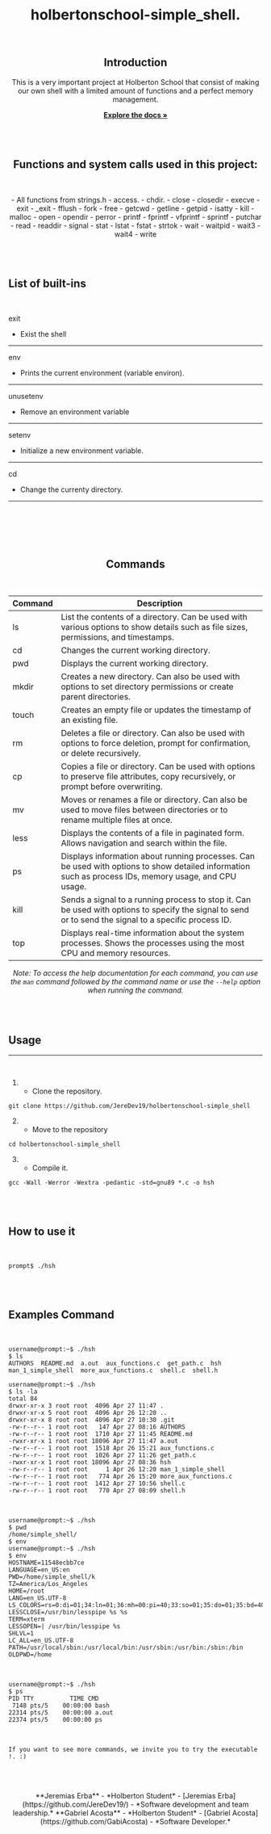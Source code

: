 <h1 align="center">holbertonschool-simple_shell. </h1>
<br>

<h2 align="center">Introduction</h2>

<p align="center">This is a very important project at Holberton School that consist of making our own shell with a limited amount of functions and a perfect memory management.</p>

<p align="center">
<a href="https://github.com/JereDev19/holbertonschool-simple_shell"><strong>Explore the docs »</strong></a>
</p>

<br></br>

<h2 align="center">Functions and system calls used in this project:</h2>
<br>

<p align="center">
- All functions from strings.h
- access.
- chdir.
- close
- closedir
- execve
- exit
- _exit 
- fflush
- fork
- free
- getcwd
- getline
- getpid
- isatty
- kill
- malloc
- open
- opendir
- perror 
- printf 
- fprintf
- vfprintf
- sprintf
- putchar
- read
- readdir
- signal
- stat
- lstat
- fstat
- strtok
- wait
- waitpid
- wait3
- wait4
- write
</p>

<br></br>

## List of built-ins

<br>

exit
- Exist the shell
<hr>

env
- Prints the current environment (variable environ).
<hr>

unusetenv
- Remove an environment variable
<hr>

setenv
- Initialize a new environment variable.
<hr> 

cd
- Change the currenty directory.
<hr>

<br></br>
<br></br>

<div align="center">

## Commands

<br>

| Command | Description |
| --- | --- |
| ls | List the contents of a directory. Can be used with various options to show details such as file sizes, permissions, and timestamps. |
| cd | Changes the current working directory. |
| pwd | Displays the current working directory. |
| mkdir | Creates a new directory. Can also be used with options to set directory permissions or create parent directories. |
| touch | Creates an empty file or updates the timestamp of an existing file. |
| rm | Deletes a file or directory. Can also be used with options to force deletion, prompt for confirmation, or delete recursively. |
| cp | Copies a file or directory. Can be used with options to preserve file attributes, copy recursively, or prompt before overwriting. |
| mv | Moves or renames a file or directory. Can also be used to move files between directories or to rename multiple files at once. |
| less | Displays the contents of a file in paginated form. Allows navigation and search within the file. |
| ps | Displays information about running processes. Can be used with options to show detailed information such as process IDs, memory usage, and CPU usage. |
| kill | Sends a signal to a running process to stop it. Can be used with options to specify the signal to send or to send the signal to a specific process ID. |
| top | Displays real-time information about the system processes. Shows the processes using the most CPU and memory resources. |

_Note: To access the help documentation for each command, you can use the `man` command followed by the command name or use the `--help` option when running the command._

</div>

<br></br>

## Usage
<hr>
<br>

1) - Clone the repository.
``` 
git clone https://github.com/JereDev19/holbertonschool-simple_shell
```

2) - Move to the repository
``` 
cd holbertonschool-simple_shell
``` 

3) - Compile it.
```
gcc -Wall -Werror -Wextra -pedantic -std=gnu89 *.c -o hsh
```

<br></br>
## How to use it
<br>

```
prompt$ ./hsh
```

<br></br>


## Examples Command
<br>

```
username@prompt:~$ ./hsh
$ ls
AUTHORS  README.md  a.out  aux_functions.c  get_path.c  hsh  man_1_simple_shell  more_aux_functions.c  shell.c  shell.h
```

```
username@prompt:~$ ./hsh
$ ls -la
total 84
drwxr-xr-x 3 root root  4096 Apr 27 11:47 .
drwxr-xr-x 5 root root  4096 Apr 26 12:20 ..
drwxr-xr-x 8 root root  4096 Apr 27 10:30 .git
-rw-r--r-- 1 root root   147 Apr 27 08:16 AUTHORS
-rw-r--r-- 1 root root  1710 Apr 27 11:45 README.md
-rwxr-xr-x 1 root root 18096 Apr 27 11:47 a.out
-rw-r--r-- 1 root root  1518 Apr 26 15:21 aux_functions.c
-rw-r--r-- 1 root root  1026 Apr 27 11:26 get_path.c
-rwxr-xr-x 1 root root 18096 Apr 27 08:36 hsh
-rw-r--r-- 1 root root     1 Apr 26 12:20 man_1_simple_shell
-rw-r--r-- 1 root root   774 Apr 26 15:20 more_aux_functions.c
-rw-r--r-- 1 root root  1412 Apr 27 10:56 shell.c
-rw-r--r-- 1 root root   770 Apr 27 08:09 shell.h
```
<br>

```
username@prompt:~$ ./hsh
$ pwd
/home/simple_shell/
$ env
username@prompt:~$ ./hsh
$ env
HOSTNAME=11548ecbb7ce
LANGUAGE=en_US:en
PWD=/home/simple_shell/k
TZ=America/Los_Angeles
HOME=/root
LANG=en_US.UTF-8
LS_COLORS=rs=0:di=01;34:ln=01;36:mh=00:pi=40;33:so=01;35:do=01;35:bd=40;33;01:cd=40;33;01:or=40;31;01:mi=00:su=37;41:sg=30;43:ca=30;41:tw=30;42:ow=34;42:st=37;44:ex=01;32:*.tar=01;31:*.tgz=01;31:*.arc=01;31:*.arj=01;31:*.taz=01;31:*.lha=01;31:*.lz4=01;31:*.lzh=01;31:*.lzma=01;31:*.tlz=01;31:*.txz=01;31:*.tzo=01;31:*.t7z=01;31:*.zip=01;31:*.z=01;31:*.dz=01;31:*.gz=01;31:*.lrz=01;31:*.lz=01;31:*.lzo=01;31:*.xz=01;31:*.zst=01;31:*.tzst=01;31:*.bz2=01;31:*.bz=01;31:*.tbz=01;31:*.tbz2=01;31:*.tz=01;31:*.deb=01;31:*.rpm=01;31:*.jar=01;31:*.war=01;31:*.ear=01;31:*.sar=01;31:*.rar=01;31:*.alz=01;31:*.ace=01;31:*.zoo=01;31:*.cpio=01;31:*.7z=01;31:*.rz=01;31:*.cab=01;31:*.wim=01;31:*.swm=01;31:*.dwm=01;31:*.esd=01;31:*.jpg=01;35:*.jpeg=01;35:*.mjpg=01;35:*.mjpeg=01;35:*.gif=01;35:*.bmp=01;35:*.pbm=01;35:*.pgm=01;35:*.ppm=01;35:*.tga=01;35:*.xbm=01;35:*.xpm=01;35:*.tif=01;35:*.tiff=01;35:*.png=01;35:*.svg=01;35:*.svgz=01;35:*.mng=01;35:*.pcx=01;35:*.mov=01;35:*.mpg=01;35:*.mpeg=01;35:*.m2v=01;35:*.mkv=01;35:*.webm=01;35:*.ogm=01;35:*.mp4=01;35:*.m4v=01;35:*.mp4v=01;35:*.vob=01;35:*.qt=01;35:*.nuv=01;35:*.wmv=01;35:*.asf=01;35:*.rm=01;35:*.rmvb=01;35:*.flc=01;35:*.avi=01;35:*.fli=01;35:*.flv=01;35:*.gl=01;35:*.dl=01;35:*.xcf=01;35:*.xwd=01;35:*.yuv=01;35:*.cgm=01;35:*.emf=01;35:*.ogv=01;35:*.ogx=01;35:*.aac=00;36:*.au=00;36:*.flac=00;36:*.m4a=00;36:*.mid=00;36:*.midi=00;36:*.mka=00;36:*.mp3=00;36:*.mpc=00;36:*.ogg=00;36:*.ra=00;36:*.wav=00;36:*.oga=00;36:*.opus=00;36:*.spx=00;36:*.xspf=00;36:
LESSCLOSE=/usr/bin/lesspipe %s %s
TERM=xterm
LESSOPEN=| /usr/bin/lesspipe %s
SHLVL=1
LC_ALL=en_US.UTF-8
PATH=/usr/local/sbin:/usr/local/bin:/usr/sbin:/usr/bin:/sbin:/bin
OLDPWD=/home
```
<br>

```
username@prompt:~$ ./hsh
$ ps
PID TTY          TIME CMD
 7148 pts/5    00:00:00 bash
22314 pts/5    00:00:00 a.out
22374 pts/5    00:00:00 ps
```

<br>

```
If you want to see more commands, we invite you to try the executable !. :)
```
<br></br>

<div align="center">
**Jeremias Erba** - *Holberton Student* - [Jeremias Erba](https://github.com/JereDev19/) - *Software development and team leadership.*
**Gabriel Acosta** - *Holberton Student* - [Gabriel Acosta](https://github.com/GabiAcosta) - *Software Developer.*
</div>

